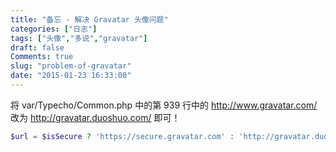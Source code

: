 ```yaml
---
title: "备忘 - 解决 Gravatar 头像问题"
categories: ["日志"]
tags: ["头像","多说","gravatar"]
draft: false
Comments: true
slug: "problem-of-gravatar"
date: "2015-01-23 16:33:00"
---
```


将 var/Typecho/Common.php 中的第 939 行中的 http://www.gravatar.com/ 改为 http://gravatar.duoshuo.com/ 即可！
```php
$url = $isSecure ? 'https://secure.gravatar.com' : 'http://gravatar.duoshuo.com/ ';
```

